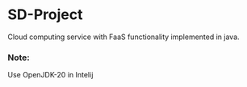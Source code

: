 # SD-Project
Cloud computing service with FaaS functionality implemented in java.

### Note:
Use OpenJDK-20 in Intelij
